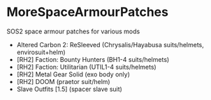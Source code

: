 ﻿# MoreSpaceArmourPatches
SOS2 space armour patches for various mods
  - Altered Carbon 2: ReSleeved (Chrysalis/Hayabusa suits/helmets, envirosuit+helm)
  - [RH2] Faction: Bounty Hunters (BH1-4 suits/helmets)
  - [RH2] Faction: Utilitarian (UTIL1-4 suits/helmets)
  - [RH2] Metal Gear Solid (exo body only)
  - [RH2] DOOM (praetor suit/helm)
  - Slave Outfits [1.5] (spacer slave suit)

